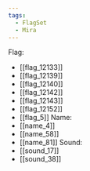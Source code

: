 ```yaml
---
tags:
  - FlagSet
  - Mira
---
```

Flag:
- [[flag_12133]]
- [[flag_12139]]
- [[flag_12140]]
- [[flag_12142]]
- [[flag_12143]]
- [[flag_12152]]
- [[flag_5]]
Name:
- [[name_4]]
- [[name_58]]
- [[name_81]]
Sound:
- [[sound_17]]
- [[sound_38]]
